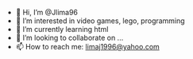 - 👋 Hi, I’m @Jlima96
- 👀 I’m interested in video games, lego, programming
- 🌱 I’m currently learning html
- 💞️ I’m looking to collaborate on ...
- 📫 How to reach me: limaj1996@yahoo.com

<!---
Jlima96/Jlima96 is a ✨ special ✨ repository because its `README.md` (this file) appears on your GitHub profile.
You can click the Preview link to take a look at your changes.
--->
